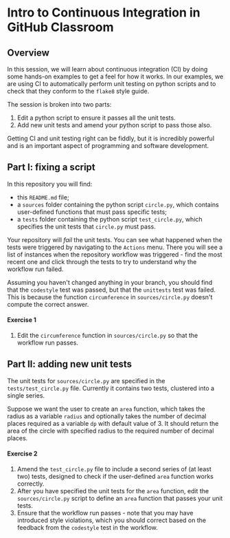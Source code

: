 # Intro to Continuous Integration in GitHub Classroom

## Overview

In this session, we will learn about continuous integration (CI) by doing some hands-on examples to get a feel for how it works.  In our examples, we are using CI to automatically perform unit testing on python scripts and to check that they conform to the `flake8` style guide.

The session is broken into two parts:

1. Edit a python script to ensure it passes all the unit tests.
1. Add new unit tests and amend your python script to pass those also.

Getting CI and unit testing right can be fiddly, but it is incredibly powerful and is an important aspect of programming and software development.

## Part I: fixing a script

In this repository you will find:

- this `README.md` file;
- a `sources` folder containing the python script `circle.py`, which contains user-defined functions that must pass specific tests;
- a `tests` folder containing the python script `test_circle.py`, which specifies the unit tests that `circle.py` must pass.

Your repository will *fail* the unit tests.  You can see what happened when the tests were triggered by navigating to the `Actions` menu.  There you will see a list of instances when the repository workflow was triggered - find the most recent one and click through the tests to try to understand why the workflow run failed.

Assuming you haven't changed anything in your branch, you should find that the `codestyle` test was passed, but that the `unittests` test was failed.  This is because the function `circumference` in `sources/circle.py` doesn't compute the correct answer.

#### Exercise 1
1. Edit the `circumference` function in `sources/circle.py` so that the workflow run passes.

## Part II: adding new unit tests

The unit tests for `sources/circle.py` are specified in the `tests/test_circle.py` file.  Currently it contains two tests, clustered into a single series.

Suppose we want the user to create an `area` function, which takes the radius as a variable `radius` and optionally takes the number of decimal places required as a variable `dp` with default value of 3.  It should return the area of the circle with specified radius to the required number of decimal places.

#### Exercise 2
1. Amend the `test_circle.py` file to include a second series of (at least two) tests, designed to check if the user-defined `area` function works correctly.
1. After you have specified the unit tests for the `area` function, edit the `sources/circle.py` script to define an `area` function that passes your unit tests.
1. Ensure that the workflow run passes - note that you may have introduced style violations, which you should correct based on the feedback from the `codestyle` test in the workflow.
